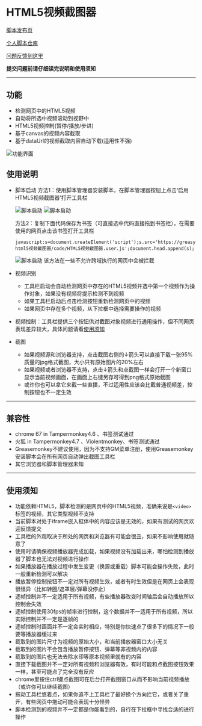 HTML5视频截图器
=========================

[脚本发布页](https://greasyfork.org/zh-CN/scripts/370819)

[个人脚本仓库](https://github.com/indefined/UserScripts)

[问题反馈到这里](https://github.com/indefined/UserScripts/issues)

**提交问题前请仔细读完说明和使用须知**

-------------------------
## 功能

- 检测网页中的HTML5视频
- 自动将所选中视频滚动到视野中
- HTML5视频控制(暂停/播放/步进)
- 基于canvas的视频内容截取
- 基于dataUrl的视频截取内容自动下载(适用性不强)

![功能界面](https://greasyfork.org/system/screenshots/screenshots/000/011/874/original/HTML5VideoCapture.capture.jpg)

## 使用说明
- 脚本启动
  方法1：使用脚本管理器安装脚本，在脚本管理器按钮上点击‘启用HTML5视频截图器’打开工具栏

  ![脚本启动](https://greasyfork.org/system/screenshots/screenshots/000/011/875/original/HTML5VideoCapture.TM.jpg)
  ![脚本启动](https://greasyfork.org/system/screenshots/screenshots/000/011/876/original/HTML5VideoCapture.VM.jpg)

  方法2：复制下面代码保存为书签（可直接选中代码直接拖到书签栏），在需要使用的网页点击该书签打开工具栏

  ```
  javascript:s=document.createElement('script');s.src='https://greasyfork.org/scripts/370819-html5视频截图器/code/HTML5视频截图器.user.js';document.head.append(s);
  ```

  ![脚本启动](https://greasyfork.org/system/screenshots/screenshots/000/011/877/original/HTML5VideoCapture.bookMark.jpg)
  该方法在一些不允许跨域执行的网页中会被拦截

- 视频识别
  - 工具栏启动会自动检测网页中存在的HTML5视频并选中第一个视频作为操作对象，如果没有视频将提示检测不到视频
  - 如果工具栏启动后点击检测按钮重新检测网页中的视频
  - 如果网页中存在多个视频，从下拉框中选择需要操作的视频

- 视频控制：工具栏提供三个按钮供对截图对象视频进行通用操作，但不同网页表现差异较大，具体问题请看[使用须知](#使用须知)

- 截图
  - 如果视频源和浏览器支持，点击截图右侧的↓箭头可以直接下载一张95%质量的jpg格式截图，大小只有原始图片的20%左右
  - 如果视频或者浏览器不支持，点击↓箭头和点截图一样会打开一个新窗口显示当前视频画面，在画面上右键另存可得到png格式原始截图
  - 或许你也可以拿它来截一些直播，不过适用性应该会比截普通视频差，控制按钮也不一定生效

-------------------------
## 兼容性

- chrome 67 in Tampermonkey4.6 、书签测试通过
- 火狐 in Tampermonkey4.7 、Violentmonkey、书签测试通过
- Greasemonkey不建议使用，因为不支持GM菜单注册，使用Greasemonkey安装脚本会在所有网页自动弹出截图工具栏
- 其它浏览器和脚本管理器未知

-------------------------
## 使用须知

- 功能依赖HTML5，脚本检测的是网页中的HTML5视频，准确来说是`<video>`标签的视频，其它类型视频不支持
- 当前脚本对处于iframe嵌入框体中的内容应该是无效的，如果有测试的网页欢迎反馈提交
- 工具栏的外观取决于所处的网页和浏览器有可能会很丑，如果不影响使用就随意了
- 使用时请确保视频播放器完成加载，如果视频没有加载出来，哪怕检测到播放器了脚本也无法对视频进行操作
- 如果播放器在播放过程中发生变更（换源或重载）脚本可能会操作失败，此时一般重新检测可以解决
- 播放暂停控制按钮不一定对所有视频生效，或者有时生效但是在网页上会表现很怪异（比如转圈/遮罩层/弹幕没停止）
- 逐帧控制并不一定适用于所有视频，有些播放器改变时间轴后会自动播放所以控制会失效
- 逐帧控制使用30fps的帧率进行控制，这个数据并不一适用于所有视频，所以实际控制并不一定是逐帧的
- 逐帧控制时画面并不一定会实时相应，特别是你快速点了很多下的情况下一般要等播放器缓过来
- 截取到的图片尺寸为视频的原始大小，和当前播放器窗口大小无关
- 截取到的图片不会包含播放暂停按钮、弹幕等非视频内的内容
- 截取到的图片也无法去除水印等原本视频里就有的内容
- 直接下载截图并不一定对所有视频和浏览器有效，有时可能和点截图按钮效果一样，甚至可能点了完全没有反应
- chrome里按住ctrl键点截图可在后台打开截图窗口从而不影响当前视频播放（或许你可以继续截图）
- 拖动工具栏悠着点，如果你追不上工具栏了最好换个方向拦它，或者关了重开，有些网页中拖动可能会表现十分怪异
- 脚本检测到的视频并不一定都是你能看到的，自行在下拉框中寻找合适的进行操作

